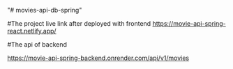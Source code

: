"# movies-api-db-spring" 

#The project live link after deployed with frontend
https://movie-api-spring-react.netlify.app/ 


#The api of backend

https://movie-api-spring-backend.onrender.com/api/v1/movies
